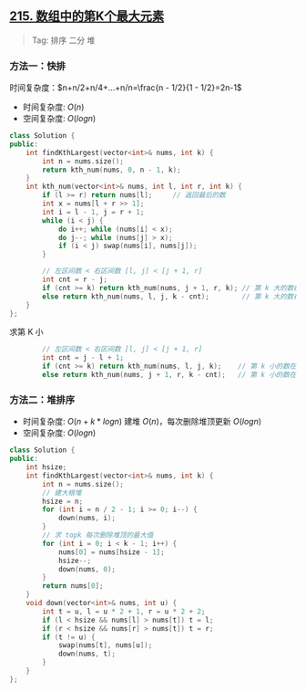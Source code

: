 ## [215. 数组中的第K个最大元素](https://leetcode.cn/problems/kth-largest-element-in-an-array/description/)

> Tag: 排序 二分 堆

### 方法一：快排

时间复杂度：$n+n/2+n/4+...+n/n=\frac{n - 1/2}{1 - 1/2}=2n-1$

* 时间复杂度: ${O(n)}$
* 空间复杂度: ${O(logn)}$
```cpp
class Solution {
public:
    int findKthLargest(vector<int>& nums, int k) {
        int n = nums.size();
        return kth_num(nums, 0, n - 1, k);
    }
    int kth_num(vector<int>& nums, int l, int r, int k) {
        if (l >= r) return nums[l];     // 返回最后的数
        int x = nums[l + r >> 1];
        int i = l - 1, j = r + 1;
        while (i < j) {
            do i++; while (nums[i] < x);
            do j--; while (nums[j] > x);
            if (i < j) swap(nums[i], nums[j]);
        }

        // 左区间数 < 右区间数 [l, j] < [j + 1, r]
        int cnt = r - j;
        if (cnt >= k) return kth_num(nums, j + 1, r, k); // 第 k 大的数在右边
        else return kth_num(nums, l, j, k - cnt);        // 第 k 大的数在左边
    }
};
```

求第 K 小
```cpp
        // 左区间数 < 右区间数 [l, j] < [j + 1, r]
        int cnt = j - l + 1;
        if (cnt >= k) return kth_num(nums, l, j, k);    // 第 k 小的数在左边
        else return kth_num(nums, j + 1, r, k - cnt);   // 第 k 小的数在右边
```

### 方法二：堆排序

* 时间复杂度: ${O(n+k*logn)}$ 建堆 $O(n)$，每次删除堆顶更新 $O(logn)$
* 空间复杂度: ${O(logn)}$
```cpp
class Solution {
public:
    int hsize;
    int findKthLargest(vector<int>& nums, int k) {
        int n = nums.size();
        // 建大根堆
        hsize = n;
        for (int i = n / 2 - 1; i >= 0; i--) {
            down(nums, i);
        }
        // 求 topk 每次删除堆顶的最大值
        for (int i = 0; i < k - 1; i++) {
            nums[0] = nums[hsize - 1];
            hsize--;
            down(nums, 0);
        }
        return nums[0];
    }
    void down(vector<int>& nums, int u) {
        int t = u, l = u * 2 + 1, r = u * 2 + 2;
        if (l < hsize && nums[l] > nums[t]) t = l;
        if (r < hsize && nums[r] > nums[t]) t = r;
        if (t != u) {
            swap(nums[t], nums[u]);
            down(nums, t);
        }
    }
};
```
